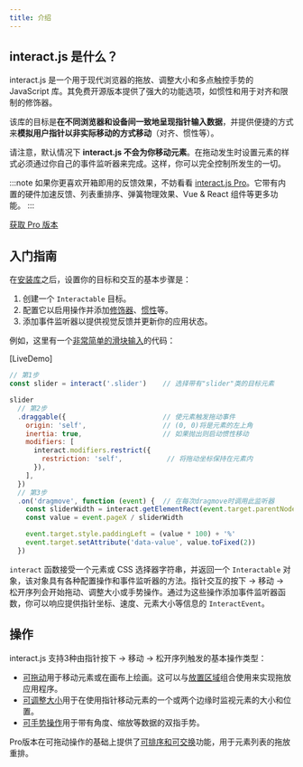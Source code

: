 ```yaml
---
title: 介绍
---
```


## interact.js 是什么？

interact.js 是一个用于现代浏览器的拖放、调整大小和多点触控手势的 JavaScript 库。其免费开源版本提供了强大的功能选项，如惯性和用于对齐和限制的修饰器。

该库的目标是**在不同浏览器和设备间一致地呈现指针输入数据**，并提供便捷的方式来**模拟用户指针以非实际移动的方式移动**（对齐、惯性等）。

请注意，默认情况下 **interact.js 不会为你移动元素**。在拖动发生时设置元素的样式必须通过你自己的事件监听器来完成。这样，你可以完全控制所发生的一切。

:::note
如果你更喜欢开箱即用的反馈效果，不妨看看 <a href="/pro">interact.js Pro</a>。它带有内置的硬件加速反馈、列表重排序、弹簧物理效果、Vue & React 组件等更多功能。
:::

<div class="has-text-centered notice-cta">
  <a href="/pro" class="button is-medium is-info has-text-white">获取 Pro 版本</a>
</div>

## 入门指南

在[安装库](/docs/installation)之后，设置你的目标和交互的基本步骤是：

1.  创建一个 `Interactable` 目标。
2.  配置它以启用操作并添加[修饰器](/docs/modifiers)、[惯性](/docs/inertia)等。
3.  添加事件监听器以提供视觉反馈并更新你的应用状态。

例如，这里有一个[非常简单的滑块输入](https://codepen.io/taye/pen/GgpxNq)的代码：

<!-- <LiveDemo :demoHtml="import('@/demos/slider.html?raw')" :removeNext="1"/> -->
[LiveDemo]

```js
// 第1步
const slider = interact('.slider')    // 选择带有"slider"类的目标元素

slider
  // 第2步
  .draggable({                        // 使元素触发拖动事件
    origin: 'self',                   // (0, 0)将是元素的左上角
    inertia: true,                    // 如果抛出则启动惯性移动
    modifiers: [
      interact.modifiers.restrict({
        restriction: 'self',           // 将拖动坐标保持在元素内
      }),
    ],
  })
  // 第3步
  .on('dragmove', function (event) {  // 在每次dragmove时调用此监听器
    const sliderWidth = interact.getElementRect(event.target.parentNode).width
    const value = event.pageX / sliderWidth

    event.target.style.paddingLeft = (value * 100) + '%'
    event.target.setAttribute('data-value', value.toFixed(2))
  })
```

`interact` 函数接受一个元素或 CSS 选择器字符串，并返回一个 `Interactable` 对象，该对象具有各种配置操作和事件监听器的方法。指针交互的按下 → 移动 → 松开序列会开始拖动、调整大小或手势操作。通过为这些操作添加事件监听器函数，你可以响应提供指针坐标、速度、元素大小等信息的 `InteractEvent`。

## 操作

interact.js 支持3种由指针按下 → 移动 → 松开序列触发的基本操作类型：

- [可拖动](/docs/draggable)用于移动元素或在画布上绘画。这可以与[放置区域](/docs/dropzone)组合使用来实现拖放应用程序。
- [可调整大小](/docs/resizable)用于在使用指针移动元素的一个或两个边缘时监视元素的大小和位置。
- [可手势操作](/docs/gesturable)用于带有角度、缩放等数据的双指手势。

Pro版本在可拖动操作的基础上提供了[可排序和可交换](/docs/sortable)功能，用于元素列表的拖放重排。
